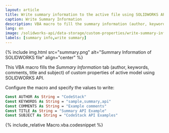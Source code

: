 ```yaml
---
layout: article
title: Write summary information to the active file using SOLIDWORKS API
caption: Write Summary Information
description: VBA macro to fill the summary information (author, keywords, comments, title, subject) for active SOLIDWORKS file using SOLIDWORKS API
lang: en
image: /solidworks-api/data-storage/custom-properties/write-summary-information/summary.png
labels: [summary info,write summary]
---
```

{% include img.html src="summary.png" alt="Summary Information of SOLIDWORKS file" align="center" %}

This VBA macro fills the *Summary Information* tab (author, keywords, comments, title and subject) of custom properties of active model using SOLIDWORKS API.

Configure the macro and specify the values to write:

~~~ vb
Const AUTHOR As String = "CodeStack"
Const KEYWORDS As String = "sample,summary,api"
Const COMMENTS As String = "Example comments"
Const TITLE As String = "Summary API Example"
Const SUBJECT As String = "CodeStack API Examples"
~~~

{% include_relative Macro.vba.codesnippet %}
